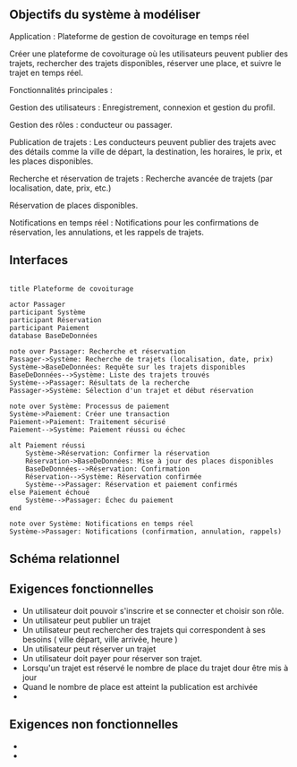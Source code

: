 ## Objectifs du système à modéliser

Application : Plateforme de gestion de covoiturage en temps réel

Créer une plateforme de covoiturage où les utilisateurs peuvent publier des trajets, rechercher des trajets disponibles, réserver une place, et suivre le trajet en temps réel.

Fonctionnalités principales :

Gestion des utilisateurs : Enregistrement, connexion et gestion du profil.

Gestion des rôles : conducteur ou passager.

Publication de trajets : Les conducteurs peuvent publier des trajets avec des détails comme la ville de départ, la destination, les horaires, le prix, et les places disponibles.

Recherche et réservation de trajets : Recherche avancée de trajets (par localisation, date, prix, etc.)

Réservation de places disponibles.

Notifications en temps réel : Notifications pour les confirmations de réservation, les annulations, et les rappels de trajets.


## Interfaces

```

title Plateforme de covoiturage 

actor Passager
participant Système
participant Réservation
participant Paiement
database BaseDeDonnées

note over Passager: Recherche et réservation
Passager->Système: Recherche de trajets (localisation, date, prix)
Système->BaseDeDonnées: Requête sur les trajets disponibles
BaseDeDonnées-->Système: Liste des trajets trouvés
Système-->Passager: Résultats de la recherche
Passager->Système: Sélection d'un trajet et début réservation

note over Système: Processus de paiement
Système->Paiement: Créer une transaction
Paiement->Paiement: Traitement sécurisé
Paiement-->Système: Paiement réussi ou échec

alt Paiement réussi
    Système->Réservation: Confirmer la réservation
    Réservation->BaseDeDonnées: Mise à jour des places disponibles
    BaseDeDonnées-->Réservation: Confirmation
    Réservation-->Système: Réservation confirmée
    Système-->Passager: Réservation et paiement confirmés
else Paiement échoué
    Système-->Passager: Échec du paiement
end

note over Système: Notifications en temps réel
Système->Passager: Notifications (confirmation, annulation, rappels)

```


## Schéma relationnel



## Exigences fonctionnelles

* Un utilisateur  doit pouvoir s'inscrire et se connecter et choisir son rôle.
* Un utilisateur peut publier un trajet
* Un  utilisateur peut rechercher des trajets qui correspondent à ses besoins ( ville départ, ville arrivée, heure )
* Un utilisateur peut réserver un trajet
* Un utilisateur doit payer pour réserver son trajet.
* Lorsqu'un trajet est réservé le nombre de place du trajet dour être mis à jour
* Quand le nombre de place est atteint la publication est archivée
* 


## Exigences non fonctionnelles

* 
* 
